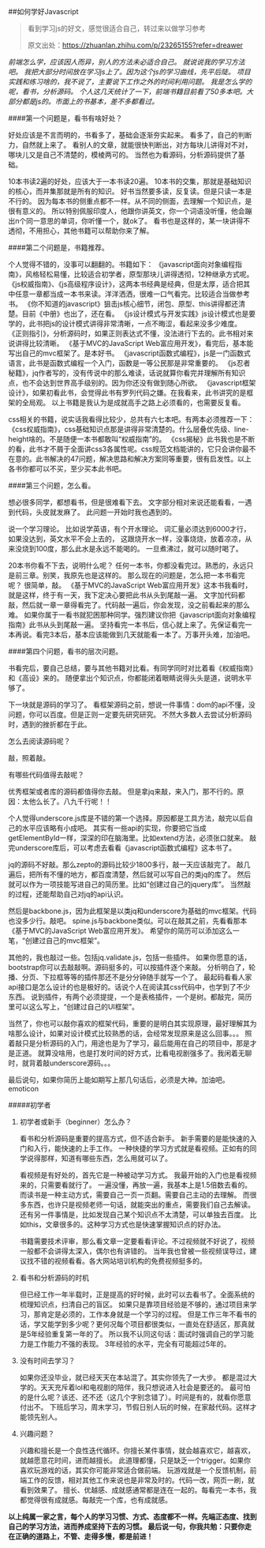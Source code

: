 ##如何学好Javascript

> 看到学习js的好文，感觉很适合自己，转过来以做学习参考
> 
> 原文出处：<https://zhuanlan.zhihu.com/p/23265155?refer=dreawer>
 

*前端怎么学，应该因人而异，别人的方法未必适合自己。 
就说说我的学习方法吧。 
我把大部分时间放在学习js上了。因为这个js的学习曲线，先平后陡。 
项目实践和练习啥的，我不说了，主要说下工作之外的时间利用问题。 
我是怎么学的呢，看书，分析源码。 
个人这几天统计了一下，前端书籍目前看了50多本吧。大部分都是js的。市面上的书基本，差不多都看过。*

####第一个问题是，看书有啥好处？

好处应该是不言而明的，书看多了，基础会逐渐夯实起来。 
看多了，自己的判断力，自然就上来了。 
看别人的文章，就能很快判断出，对方每块儿讲得对不对，哪块儿又是自己不清楚的，模棱两可的。 
当然也为看源码，分析源码提供了基础。

10本书读2遍的好处，应该大于一本书读20遍。 
10本书的交集，那就是基础知识的核心，而并集那就是所有的知识。 
好书当然要多读，反复读。但是只读一本是不行的。 
因为每本书的侧重点都不一样。从不同的侧面，去理解一个知识点，是很有意义的。 
所以特别佩服印度人，他跟你讲英文，你一个词语没听懂，他会蹦出n个同一意思的单词，你听懂一个，就ok了。 
看书也是这样的，某一块讲得不透彻，不用担心，其他书籍可以帮助你来了解。

####第二个问题是，书籍推荐。

个人觉得不错的，没事可以翻翻的。书籍如下： 
《javascript面向对象编程指南》，风格轻松易懂，比较适合初学者，原型那块儿讲得透彻，12种继承方式呢。 
《js权威指南》、《js高级程序设计》，这两本书经典是经典，但是太厚，适合把其中任意一章都当成一本书来读。洋洋洒洒，很难一口气看完。比较适合当做参考书。 
《你不知道的javascript》狙击js核心细节，闭包、原型、this讲得都还清楚。目前《中册》也出了，还在看。 
《js设计模式与开发实践》js设计模式也是要学的，此书把js的设计模式讲得非常清晰，一点不晦涩，看起来没多少难度。 
《正则指引》，分析源码时，如果正则表达式不懂，没法进行下去的。此书相对来说讲得比较清晰。 
《基于MVC的JavaScript Web富应用开发》，看完后，基本能写出自己的mvc框架了。是本好书。 
《javascript函数式编程》，js是一门函数式语言，此书是函数式编程一个入门，函数是一等公民那是非常重要的。 
《js忍者秘籍》，jq作者写的，没有传说中的那么难读，话说就算你看完并理解所有知识点，也不会达到世界高手级别的。因为你还没有做到随心所欲。 
《javascript框架设计》，如果初看此书，会觉得此书有罗列代码之嫌。在我看来，此书讲究的是框架的全局观。 
以上书籍是我认为是成就高手之路上必须看的，也需要反复看。

css相关的书籍，说实话我看得比较少，总共有六七本吧。有两本必须推荐一下： 
《css权威指南》，css基础知识点那是讲得非常清楚的。什么层叠优先级、line-height啥的。不是随便一本书都敢叫“权威指南”的。 
《css揭秘》此书我也是不断的看，此书才不屑于全面讲css3各属性呢。css规范文档能讲的，它只会讲你最不在意的。此书解决的47问题，解决思路和解决方案同等重要，很有启发性。以上各书你都可以不买，至少买本此书吧。

####第三个问题，怎么看。

想必很多同学，都想看书，但是很难看下去。 
文字部分相对来说还能看看，一遇到代码，头皮就发麻了。 
此问题一开始时我也遇到的。

说一个学习理论。 
比如说学英语，有个开水理论。 
词汇量必须达到6000才行，如果没达到，英文水平不会上去的， 
这跟烧开水一样，没事烧烧，放着凉凉，从来没烧到100度，那么此水是永远不能喝的。 
一旦煮沸过，就可以随时喝了。

20本书你看不下去，说明什么呢？ 
任何一本书，你都没看完过。熟悉的，永远只是前三章。别笑，我原先也是这样的。 
那么现在的问题是，怎么把一本书看完呢？ 
很简单，敲。 
《基于MVC的JavaScript Web富应用开发》这本书我看时，就是这样，终于有一天，我下定决心要把此书从头到尾敲一遍。 
文字加代码都敲，然后就一章一章得看完了。代码敲一遍后，你会发现，没之前看起来的那么难。 
如果你属于一看书就犯困那种同学。强烈建议你把《javascript面向对象编程指南》此书从头到尾敲一遍。 
坚持看完一本书后，信心就上来了。先保证看完一本再说。看完3本后，基本应该能做到几天就能看一本了。万事开头难，加油吧。

####第四个问题，看书的层次问题。

书看完后，要自己总结，要与其他书籍对比看。有同学同时对比着看《权威指南》和《高设》来的。 
随便拿出个知识点，你都能闭着眼睛说得头头是道，说明水平够了。

下一块就是源码的学习了。 
看框架源码之前，想说一件事情：dom的api不懂，没问题，你可以百度。但是正则一定要先研究研究。 
不然大多数人去尝试分析源码时，遇到的挫折都在于此。

怎么去阅读源码呢？

敲，照着敲。

有哪些代码值得去敲呢？

优秀框架或者库的源码都值得你去敲。 
但是拿jq来敲，来入门，那不行的。原因：太他么长了。八九千行呢！！

个人觉得underscore.js库是不错的第一个选择。原因都是工具方法，敲完以后自己的水平应该略有小成吧。 
其实有一些api的实现，你要把它当成getElementById一样，深深的印在脑海里。比如extend方法，必须张口就来。 
敲完underscore库后，可以考虑去看看《javascript函数式编程》这本书了。

jq的源码不好敲。那么zepto的源码比较少1800多行，敲一天应该敲完了。 
敲几遍后，把所有不懂的地方，都百度清楚，然后就可以写自己的类jq的库了。 
然后就可以作为一项技能写进自己的简历里。比如“创建过自己的jquery库”。 
当然敲的过程，还能帮助自己对jq的api认识。

然后是backbone.js，因为此框架是以类jq和underscore为基础的mvc框架。代码也没多少行。敲吧。 
spine.js与backbone类似。可以在敲其之前，先看看那本《基于MVC的JavaScript Web富应用开发》。 
希望你的简历可以添加这么一笔，“创建过自己的mvc框架”。

其他的，我也敲过一些。包括jq.validate.js，包括一些插件。 
如果你愿意的话，bootstrap你可以去敲敲啊。源码挺多的，可以按插件逐个来敲。 
分析明白了，轮播、分页、下拉框等等的插件那还不是分分钟随手就写一个了。 
最起码看看人家api接口是怎么设计的也是极好的。话说个人在阅读其css代码中，也学到了不少东西。 
说到插件，有两个必须提提，一个是表格插件，一个是树。都敲完，简历里可以这么写上，“创建过自己的UI框架”。

当然了，你也可以敲你喜欢的框架代码，重要的是明白其实现原理，最好理解其为啥那么设计，如果对设计模式比较熟悉的话，会经常发现原来是这么回事。。。 
照着敲只是分析源码的入门，用途也是为了学习，最后能用在自己的项目中，那是才是正道。 
就算没啥用，也是打发时间的好方式，比看电视剧强多了。我闲着无聊时，就背着敲underscore源码。。。

最后说句，如果你简历上能如期写上那几句话后，必须是大神。加油吧。emoticon

#####初学者
1. 初学者或新手（beginner）怎么办？

	看书和分析源码是重要的提高方式，但不适合新手。 
	新手需要的是能快速的入门和入行，能快速的上手工作。 
	一种快捷的学习方式就是看视频。正如有的同学说得那样，知道有哪些东西，怎么用就可以了。

	看视频是有好处的，首先它是一种被动学习方式。 
	我最开始的入门也是看视频来的，只需要看就行了。 
	一遍没懂，再放一遍，我基本上是1.5倍数去看的。 
	而读书是一种主动方式，需要自己一页一页翻。需要自己主动的去理解。 
	而很多东西，也许只是视频老师一句话，就能突出的重点，需要我们自己去解读。 
	还有另一件事情是，比如发现自己某个知识点不太清楚，可以单独去百度。 
	比如this，文章很多的。这种学习方式也是快速掌握知识点的好办法。

	书籍需要技术评审，那么看文章一定要看看评论。不过视频就不好说了，视频一般都不会讲得太深入，偶尔也有讲错的。 
	当年我也曾被一些视频误导过，建议找不错的视频看看。各大网站培训机构的免费视频挺多的。

2. 看书和分析源码的时机

	但已经工作一年半载时，正是提高的好时候，此时可以去看书了。全面系统的梳理知识点，扫清自己的盲区。 
	如果只是靠项目经验是不够的，通过项目来学习，那肯定是必须的，工作本身就是一个学习的过程。 
	但是工作三年不看书的话，学又能学到多少呢？更何况每个项目都很类似，一直处在舒适区，那真就是5年经验重复第一年的了。 
	所以我不认同这句话：面试时强调自己的学习能力是工作能力不强的表现。 
	3年经验的水平，完全有可能超过5年的。

3. 没有时间去学习？

	如果你还没毕业，就已经天天在本站混了。其实你领先了一大步。 
	都是混过大学的。天天充斥着lol和电视剧的陪伴，我只想说进入社会是要还的。 
	最可怕的是什么呢？该还、还不还（这几个字别念错了）。时间是有的，就看你愿意付出不。 
	下班后学习，周末学习，节假日别人玩的时候，在家敲代码。这样才能领先别人。

4. 兴趣问题？

	兴趣和擅长是一个良性迭代循环。你擅长某件事情，就会越喜欢它，越喜欢，就越愿意花时间，进而越擅长。 
	此道理都懂，只是缺乏一个trigger。如果你喜欢玩游戏的话，其实你可能非常适合做前端。 
	玩游戏就是一个反馈机制，前端工作的反馈，相对其他工作来说也是非常及时的。代码一改，网页一刷，就看到效果了。 
	擅长、优越感、成就感通常都是连在一起的。每看完一本书，我都觉得很有成就感。每敲完一个库，也有成就感。

**以上纯属一家之言，每个人的学习习惯、方式、态度都不一样。先端正态度、找到自己的学习方法，进而养成坚持下去的习惯。 
最后说一句，你我共勉：只要你走在正确的道路上，不管、走得多慢，都是前进！**
